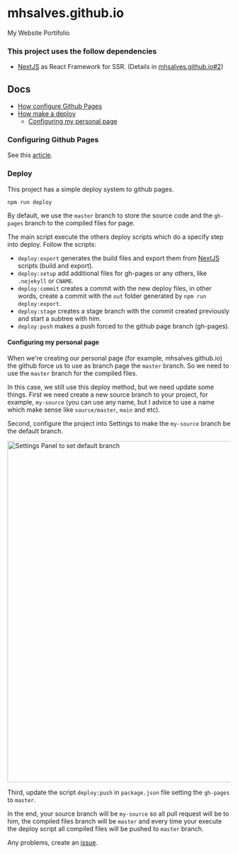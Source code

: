 # mhsalves.github.io
My Website Portifolio

### This project uses the follow dependencies

- [NextJS](https://nextjs.org/) as React Framework for SSR. (Details in [mhsalves.github.io#2](https://github.com/mhsalves/mhsalves.github.io/pull/2))


## Docs

- [How configure Github Pages](#configuring-github-pages)
- [How make a deploy](#deploy)
  - [Configuring my personal page](#configuring-my-personal-page)

### Configuring Github Pages

See this [article](https://help.github.com/en/github/working-with-github-pages/configuring-a-publishing-source-for-your-github-pages-site).

### Deploy

This project has a simple deploy system to github pages.
```
npm run deploy
```
By default, we use the `master` branch to store the source code and the `gh-pages` branch to the compiled files for page.

The main script execute the others deploy scripts which do a specify step into deploy. Follow the scripts:
- `deploy:export` generates the build files and export them from [NextJS](https://nextjs.org/) scripts (build and export).
- `deploy:setup` add additional files for gh-pages or any others, like `.nojekyll` or `CNAME`.
- `deploy:commit` creates a commit with the new deploy files, in other words, create a commit with the `out` folder generated by `npm run deploy:export`.
- `deploy:stage` creates a stage branch with the commit created previously and start a subtree with him.
- `deploy:push` makes a push forced to the github page branch (gh-pages).

#### Configuring my personal page

When we're creating our personal page (for example, mhsalves.github.io) the github force us to use as branch page the `master` branch. So we need to use the `master` branch for the compiled files.

In this case, we still use this deploy method, but we need update some things. First we need create a new source branch to your project, for example, `my-source` (you can use any name, but I advice to use a name which make sense like `source/master`, `main` and etc).

Second, configure the project into Settings to make the `my-source` branch be the default branch.

<img width="768" alt="Settings Panel to set default branch" src="https://user-images.githubusercontent.com/30807170/67357750-49617280-f52c-11e9-9669-724006a33521.png">

Third, update the script `deploy:push` in `package.json` file setting the `gh-pages` to `master`.

In the end, your source branch will be `my-source` so all pull request will be to him, the compiled files branch will be `master` and every time your execute the deploy script all compiled files will be pushed to `master` branch.

Any problems, create an [issue](https://github.com/mhsalves/next-ghpages-template/issues/new).
 